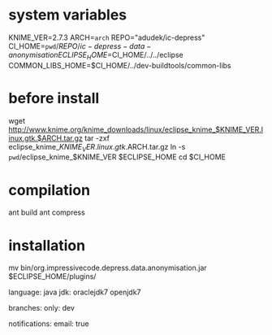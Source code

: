 # system variables
KNIME_VER=2.7.3
ARCH=`arch`
REPO="adudek/ic-depress"
CI_HOME=`pwd`/$REPO/ic-depress-data-anonymisation
ECLIPSE_HOME=$CI_HOME/../../eclipse
COMMON_LIBS_HOME=$CI_HOME/../dev-buildtools/common-libs

# before install
wget http://www.knime.org/knime_downloads/linux/eclipse_knime_$KNIME_VER.linux.gtk.$ARCH.tar.gz
tar -zxf eclipse_knime_$KNIME_VER.linux.gtk.$ARCH.tar.gz
ln -s `pwd`/eclipse_knime_$KNIME_VER $ECLIPSE_HOME
cd $CI_HOME

# compilation
ant build
ant compress

# installation
mv bin/org.impressivecode.depress.data.anonymisation.jar $ECLIPSE_HOME/plugins/

language: java
jdk:
oraclejdk7
openjdk7

branches:
  only:
dev

notifications:
  email: true
